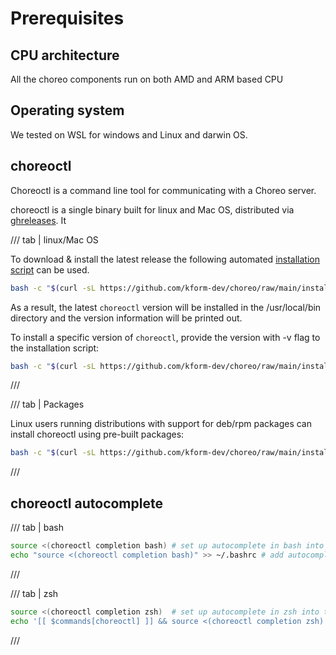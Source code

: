 # Prerequisites

## CPU architecture

All the choreo components run on both AMD and ARM based CPU

## Operating system

We tested on WSL for windows and Linux and darwin OS.

## choreoctl

Choreoctl is a command line tool for communicating with a Choreo server.

choreoctl is a single binary built for linux and Mac OS, distributed via [ghreleases][ghreleases]. It


/// tab | linux/Mac OS

To download & install the latest release the following automated [installation script][installscript] can be used.

```bash
bash -c "$(curl -sL https://github.com/kform-dev/choreo/raw/main/install-choreoctl.sh)"
```

As a result, the latest `choreoctl` version will be installed in the /usr/local/bin directory and the version information will be printed out.

To install a specific version of `choreoctl`, provide the version with -v flag to the installation script:

```bash
bash -c "$(curl -sL https://github.com/kform-dev/choreo/raw/main/install-choreoctl.sh)" -- -v 0.0.1
```

///

/// tab | Packages

Linux users running distributions with support for deb/rpm packages can install choreoctl using pre-built packages:

```bash
bash -c "$(curl -sL https://github.com/kform-dev/choreo/raw/main/install-choreoctl.sh)" -- --use-pkg
```

///


## choreoctl autocomplete


/// tab | bash

```bash
source <(choreoctl completion bash) # set up autocomplete in bash into the current shell, bash-completion package should be installed first.
echo "source <(choreoctl completion bash)" >> ~/.bashrc # add autocomplete permanently to your bash shell.
```

///

/// tab | zsh

```zsh
source <(choreoctl completion zsh)  # set up autocomplete in zsh into the current shell
echo '[[ $commands[choreoctl] ]] && source <(choreoctl completion zsh)' >> ~/.zshrc # add autocomplete permanently to your zsh shell
```

///

[ghreleases]: https://github.com/kform-dev/choreo/releases
[installscript]: https://github.com/kform-dev/choreo/raw/main/install-choreoctl.sh